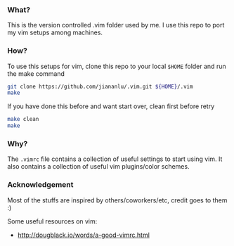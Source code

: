 ### What?

This is the version controlled .vim folder used by me. I use this repo to port my vim setups among machines.

### How?

To use this setups for vim, clone this repo to your local `$HOME` folder and run the make command

```bash
git clone https://github.com/jiananlu/.vim.git ${HOME}/.vim
make
```

If you have done this before and want start over, clean first before retry

```bash
make clean
make
```

### Why?

The `.vimrc` file contains a collection of useful settings to start using vim.
It also contains a collection of useful vim plugins/color schemes.


### Acknowledgement

Most of the stuffs are inspired by others/coworkers/etc, credit goes to them :)

Some useful resources on vim:

* http://dougblack.io/words/a-good-vimrc.html
